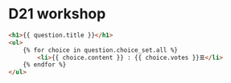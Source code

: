 # D21 workshop

```html
<h1>{{ question.title }}</h1>
<ul>
   	{% for choice in question.choice_set.all %}
		<li>{{ choice.content }} : {{ choice.votes }}표</li>
	{% endfor %}
</ul>
```

